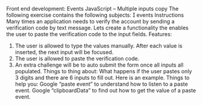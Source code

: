 Front end development:
Events
JavaScript – Multiple inputs copy
The following exercise contains the following subjects:
 events
Instructions
Many times an application needs to verify the account by
sending a verification code by text message.
Lets create a functionality the enables the user to paste the
verification code to the input fields.
Features:

1. The user is allowed to type the values manually. After
   each value is inserted, the next input will be focused.
2. The user is allowed to paste the verification code.
3. An extra challenge will be to auto submit the form once
   all inputs all populated.
   Things to thing about:
   What happens if the user pastes only 3 digits and there are
   6 inputs to fill out.
   Here is an example.
   Things to help you:
   Google “paste event” to understand how to listen to a
   paste event.
   Google “clipboardData” to find out how to get the value of
   a paste event.
